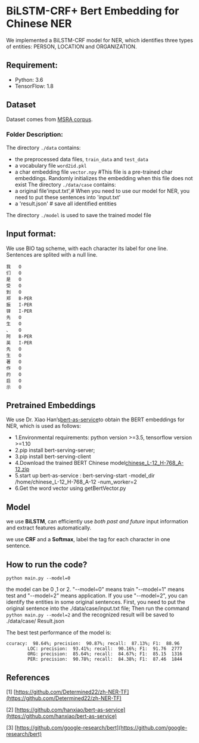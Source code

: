 # BiLSTM-CRF+ Bert Embedding for Chinese NER

We implemented a BiLSTM-CRF model for NER, which identifies three types of entities: PERSON, LOCATION and ORGANIZATION.

## Requirement:

- Python: 3.6 
- TensorFlow: 1.8

## Dataset
Dataset comes from [MSRA corpus](http://sighan.cs.uchicago.edu/bakeoff2006/).

### Folder Description:

The directory `./data` contains:

- the preprocessed data files, `train_data` and `test_data` 
- a vocabulary file `word2id.pkl` 
- a char embedding file `vector.npy`   #This file is a pre-trained char embeddings. Randomly initializes the embedding when this file does not exist
The directory `./data/case` contains:
- a original file'input.txt',# When you need to use our model for NER, you need to put these sentences into 'input.txt'
- a 'result.json' # save all identified entities

The directory `./model` is used to save the trained model file

## Input format:

 We use BIO tag scheme, with each character its label for one line. Sentences are splited with a null line.
```
我	O
们	O
是	O
受	O
到	O
郑	B-PER
振	I-PER
铎	I-PER
先	O
生	O
、	O
阿	B-PER
英	I-PER
先	O
生	O
著	O
作	O
的	O
启	O
示	O
```
## Pretrained Embeddings

We use Dr. Xiao Han’s[bert-as-service](https://github.com/hanxiao/bert-as-service)to obtain the BERT embeddings for NER, which is used as follows:
- 1.Environmental requirements: python version >=3.5, tensorflow version >=1.10
- 2.pip install  bert-serving-server; 
- 3.pip install bert-serving-client
- 4.Download the trained BERT Chinese model[chinese_L-12_H-768_A-12.zip](https://storage.googleapis.com/bert_models/2018_11_03/chinese_L-12_H-768_A-12.zip)
- 5.start up bert-as-service : bert-serving-start -model_dir /home/chinese_L-12_H-768_A-12 -num_worker=2
- 6.Get the word vector using getBertVector.py

## Model

we use __BiLSTM__, can efficiently use *both past and future* input information and extract features automatically.

we use __CRF__ and a __Softmax__,  label the tag for each character in one sentence. 

## How to run the code?

`python main.py --model=0`

the model can be 0 ,1 or 2.
"--model=0" means train "--model=1" means test and "--model=2" means application.
If you use "--model=2", you can identify the entities in some original sentences.
First, you need to put the original sentence into the ./data/case/input.txt file;
Then run the command `python main.py --model=2` and the recognized result will be saved to ./data/case/ Result.json


The best test performance of the model is:
```
ccuracy:  98.64%; precision:  90.87%; recall:  87.13%; F1:  88.96
        LOC: precision:  93.41%; recall:  90.16%; F1:  91.76  2777
        ORG: precision:  85.64%; recall:  84.67%; F1:  85.15  1316
        PER: precision:  90.78%; recall:  84.38%; F1:  87.46  1844
```



## References

\[1\] [https://github.com/Determined22/zh-NER-TF](https://github.com/Determined22/zh-NER-TF)

\[2\] [https://github.com/hanxiao/bert-as-service](https://github.com/hanxiao/bert-as-service)

\[3\] [https://github.com/google-research/bert](https://github.com/google-research/bert)
